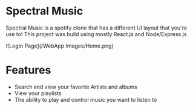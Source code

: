 # Spectral Music

Spectral Music is a spotify clone that has a different UI layout that you're use to! 
This project was build using mostly React.js and Node/Express.js

![Login Page](/WebApp Images/Home.png)
# Features

- Search and view your favorite Artists and albums 
- View your playlists 
- The ability to play and control music you want to listen to 


